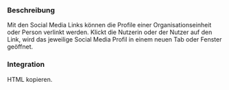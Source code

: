 ### Beschreibung
Mit den Social Media Links können die Profile einer Organisationseinheit oder Person verlinkt werden. Klickt die Nutzerin oder der Nutzer auf den Link, wird das jeweilige Social Media Profil in einem neuen Tab oder Fenster geöffnet. 


### Integration

HTML kopieren.
